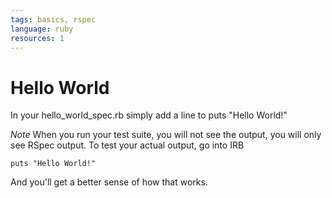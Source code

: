 ```yaml
---
tags: basics, rspec
language: ruby
resources: 1
---
```


# Hello World

In your hello_world_spec.rb simply add a line to puts "Hello World!"

*Note* When you run your test suite, you will not see the output, you will only see RSpec output. To test your actual output, go into IRB

```
puts "Hello World!"
```

And you'll get a better sense of how that works.
